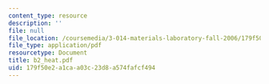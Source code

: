 ```yaml
---
content_type: resource
description: ''
file: null
file_location: /coursemedia/3-014-materials-laboratory-fall-2006/179f50e2a1caa03c23d8a574fafcf494_b2_heat.pdf
file_type: application/pdf
resourcetype: Document
title: b2_heat.pdf
uid: 179f50e2-a1ca-a03c-23d8-a574fafcf494
---
```

